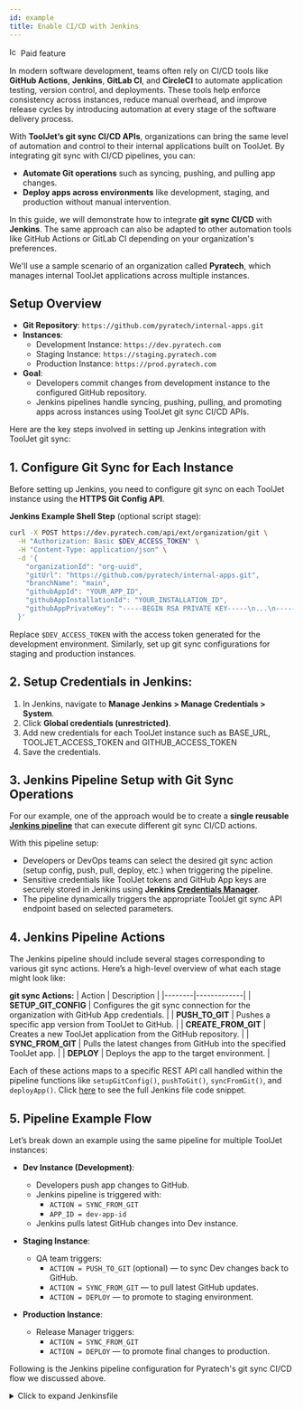 ```yaml
---
id: example
title: Enable CI/CD with Jenkins
---
```


<div className="badge badge--primary heading-badge">   
  <img 
    src="/img/badge-icons/premium.svg" 
    alt="Icon" 
    width="16" 
    height="16" 
  />
 <span>Paid feature</span>
</div>

In modern software development, teams often rely on CI/CD tools like **GitHub Actions**, **Jenkins**, **GitLab CI**, and **CircleCI** to automate application testing, version control, and deployments. These tools help enforce consistency across instances, reduce manual overhead, and improve release cycles by introducing automation at every stage of the software delivery process.

With **ToolJet’s git sync CI/CD APIs**, organizations can bring the same level of automation and control to their internal applications built on ToolJet. By integrating git sync with CI/CD pipelines, you can:
- **Automate Git operations** such as syncing, pushing, and pulling app changes.
- **Deploy apps across environments** like development, staging, and production without manual intervention.

In this guide, we will demonstrate how to integrate **git sync CI/CD** with **Jenkins**. The same approach can also be adapted to other automation tools like GitHub Actions or GitLab CI depending on your organization's preferences.

We'll use a sample scenario of an organization called **Pyratech**, which manages internal ToolJet applications across multiple instances.

## Setup Overview
- **Git Repository**: `https://github.com/pyratech/internal-apps.git`
- **Instances**:
  - Development Instance: `https://dev.pyratech.com`
  - Staging Instance: `https://staging.pyratech.com`
  - Production Instance: `https://prod.pyratech.com`
- **Goal**:
  - Developers commit changes from development instance to the configured GitHub repository.
  - Jenkins pipelines handle syncing, pushing, pulling, and promoting apps across instances using ToolJet git sync CI/CD APIs.


Here are the key steps involved in setting up Jenkins integration with ToolJet git sync:

## 1. Configure Git Sync for Each Instance

Before setting up Jenkins, you need to configure git sync on each ToolJet instance using the **HTTPS Git Config API**.

**Jenkins Example Shell Step** (optional script stage):
```bash
curl -X POST https://dev.pyratech.com/api/ext/organization/git \
  -H "Authorization: Basic $DEV_ACCESS_TOKEN" \
  -H "Content-Type: application/json" \
  -d '{
    "organizationId": "org-uuid",
    "gitUrl": "https://github.com/pyratech/internal-apps.git",
    "branchName": "main",
    "githubAppId": "YOUR_APP_ID",
    "githubAppInstallationId": "YOUR_INSTALLATION_ID",
    "githubAppPrivateKey": "-----BEGIN RSA PRIVATE KEY-----\n...\n-----END RSA PRIVATE KEY-----"
  }'
```
Replace `$DEV_ACCESS_TOKEN` with the access token generated for the development environment. Similarly, set up git sync configurations for staging and production instances.


## 2. Setup Credentials in Jenkins:
1. In Jenkins, navigate to **Manage Jenkins > Manage Credentials > System**.
2. Click **Global credentials (unrestricted)**.
3. Add new credentials for each ToolJet instance such as BASE_URL, TOOLJET_ACCESS_TOKEN and GITHUB_ACCESS_TOKEN
4. Save the credentials.

## 3. Jenkins Pipeline Setup with Git Sync Operations

For our example, one of the approach would be to create a **single reusable [Jenkins pipeline](https://www.jenkins.io/doc/book/pipeline/)** that can execute different git sync CI/CD actions.

With this pipeline setup:
- Developers or DevOps teams can select the desired git sync action (setup config, push, pull, deploy, etc.) when triggering the pipeline.
- Sensitive credentials like ToolJet tokens and GitHub App keys are securely stored in Jenkins using **Jenkins [Credentials Manager](https://www.jenkins.io/doc/book/security/credentials/)**.
- The pipeline dynamically triggers the appropriate ToolJet git sync API endpoint based on selected parameters.

## 4. Jenkins Pipeline Actions

The Jenkins pipeline should include several stages corresponding to various git sync actions. Here’s a high-level overview of what each stage might look like:

**git sync Actions:**
| Action | Description |
|--------|-------------|
| **SETUP_GIT_CONFIG** | Configures the git sync connection for the organization with GitHub App credentials. |
| **PUSH_TO_GIT** | Pushes a specific app version from ToolJet to GitHub. |
| **CREATE_FROM_GIT** | Creates a new ToolJet application from the GitHub repository. |
| **SYNC_FROM_GIT** | Pulls the latest changes from GitHub into the specified ToolJet app. |
| **DEPLOY** | Deploys the app to the target environment. |

Each of these actions maps to a specific REST API call handled within the pipeline functions like `setupGitConfig()`, `pushToGit()`, `syncFromGit()`, and `deployApp()`. Click [here](/docs/development-lifecycle/CI/CD/example#jenkins-pipeline-for-tooljet-git-sync) to see the full Jenkins file code snippet.

## 5. Pipeline Example Flow 

Let’s break down an example using the same pipeline for multiple ToolJet instances:

- **Dev Instance (Development)**:
    - Developers push app changes to GitHub.
    - Jenkins pipeline is triggered with:
      - `ACTION = SYNC_FROM_GIT`
      - `APP_ID = dev-app-id`
    - Jenkins pulls latest GitHub changes into Dev instance.

- **Staging Instance**:
    - QA team triggers:
      - `ACTION = PUSH_TO_GIT` (optional) — to sync Dev changes back to GitHub.
      - `ACTION = SYNC_FROM_GIT` — to pull latest GitHub updates.
      - `ACTION = DEPLOY` — to promote to staging environment.

- **Production Instance**:
    - Release Manager triggers:
      - `ACTION = SYNC_FROM_GIT`
      - `ACTION = DEPLOY` — to promote final changes to production.

Following is the Jenkins pipeline configuration for Pyratech's git sync CI/CD flow we discussed above.

<details id="tj-dropdown">
<summary>Click to expand Jenkinsfile</summary>
```
pipeline {
    agent any

    environment {
        TOOLJET_BASE_URL = credentials('TOOLJET_BASE_URL') // Example: https://dev.pyratech.com
        TOOLJET_ACCESS_TOKEN = credentials('TOOLJET_ACCESS_TOKEN')
    }

    parameters {
        choice(
            name: 'ACTION',
            choices: [
                'SETUP_GIT_CONFIG',
                'PUSH_TO_GIT',
                'CREATE_FROM_GIT',
                'SYNC_FROM_GIT',
                'DEPLOY'
            ],
            description: 'Select the Git sync action to perform'
        )

        string(name: 'APP_ID', defaultValue: '', description: 'App ID (required for PUSH_TO_GIT, SYNC_FROM_GIT, DEPLOY)')
        string(name: 'VERSION_ID', defaultValue: '', description: 'Version ID (required for PUSH_TO_GIT)')
        string(name: 'COMMIT_MESSAGE', defaultValue: 'Automated commit from Jenkins', description: 'Commit message for PUSH_TO_GIT')
        string(name: 'ORG_ID', defaultValue: '', description: 'Organization ID (required for SETUP_GIT_CONFIG, CREATE_FROM_GIT)')
        string(name: 'GIT_URL', defaultValue: '', description: 'Git HTTPS URL (required for SETUP_GIT_CONFIG)')
        string(name: 'BRANCH_NAME', defaultValue: 'main', description: 'Git branch name (required for SETUP_GIT_CONFIG)')
        string(name: 'GITHUB_APP_ID', defaultValue: '', description: 'GitHub App ID (required for SETUP_GIT_CONFIG)')
        string(name: 'GITHUB_APP_INSTALLATION_ID', defaultValue: '', description: 'GitHub App Installation ID (required for SETUP_GIT_CONFIG)')
        text(name: 'GITHUB_APP_PRIVATE_KEY', defaultValue: '', description: 'GitHub App Private Key PEM (required for SETUP_GIT_CONFIG)')
    }

    stages {
        stage('Perform git sync Action') {
            steps {
                script {
                    switch (params.ACTION) {
                        case 'SETUP_GIT_CONFIG':
                            validate(params.ORG_ID, 'ORG_ID')
                            validate(params.GIT_URL, 'GIT_URL')
                            validate(params.BRANCH_NAME, 'BRANCH_NAME')
                            validate(params.GITHUB_APP_ID, 'GITHUB_APP_ID')
                            validate(params.GITHUB_APP_INSTALLATION_ID, 'GITHUB_APP_INSTALLATION_ID')
                            validate(params.GITHUB_APP_PRIVATE_KEY, 'GITHUB_APP_PRIVATE_KEY')
                            setupGitConfig()
                            break
                        case 'PUSH_TO_GIT':
                            validate(params.APP_ID, 'APP_ID')
                            validate(params.VERSION_ID, 'VERSION_ID')
                            pushToGit(params.APP_ID, params.VERSION_ID, params.COMMIT_MESSAGE)
                            break
                        case 'CREATE_FROM_GIT':
                            validate(params.APP_ID, 'APP_ID')
                            validate(params.ORG_ID, 'ORG_ID')
                            createFromGit(params.APP_ID, params.ORG_ID)
                            break
                        case 'SYNC_FROM_GIT':
                            validate(params.APP_ID, 'APP_ID')
                            syncFromGit(params.APP_ID)
                            break
                        case 'DEPLOY':
                            validate(params.APP_ID, 'APP_ID')
                            deployApp(params.APP_ID)
                            break
                        default:
                            error "Invalid ACTION selected: ${params.ACTION}"
                    }
                }
            }
        }
    }

    post {
        success {
            echo "✅ git sync action '${params.ACTION}' completed successfully."
        }
        failure {
            echo "❌ git sync action '${params.ACTION}' failed. Please check logs."
        }
    }
}

def validate(value, name) {
    if (!value?.trim()) {
        error "Missing required parameter: ${name}"
    }
}

def setupGitConfig() {
    def privateKeyFormatted = params.GITHUB_APP_PRIVATE_KEY.replace('\\n', '\n')
    def payload = [
        organizationId: params.ORG_ID,
        gitUrl: params.GIT_URL,
        branchName: params.BRANCH_NAME,
        githubAppId: params.GITHUB_APP_ID,
        githubAppInstallationId: params.GITHUB_APP_INSTALLATION_ID,
        githubAppPrivateKey: privateKeyFormatted
    ]
    def response = httpRequest(
        httpMode: 'POST',
        url: "${env.TOOLJET_BASE_URL}/api/ext/organization/git",
        contentType: 'APPLICATION_JSON',
        customHeaders: [[name: 'Authorization', value: "Basic ${env.TOOLJET_ACCESS_TOKEN}"]],
        requestBody: groovy.json.JsonOutput.toJson(payload)
    )
    if (response.status != 201) {
        error "Failed to set up Git config. Status: ${response.status}. Response: ${response.content}"
    }
}

def pushToGit(appId, versionId, commitMsg) {
    def payload = [commitMessage: commitMsg]
    def response = httpRequest(
        httpMode: 'POST',
        url: "${env.TOOLJET_BASE_URL}/api/ext/apps/${appId}/versions/${versionId}/git-sync/push",
        contentType: 'APPLICATION_JSON',
        customHeaders: [[name: 'Authorization', value: "Basic ${env.TOOLJET_ACCESS_TOKEN}"]],
        requestBody: groovy.json.JsonOutput.toJson(payload)
    )
    if (response.status != 200) {
        error "Failed to push to Git. Status: ${response.status}. Response: ${response.content}"
    }
}

def createFromGit(appId, orgId) {
    def payload = [
        gitAppId: appId,
        gitVersionId: params.BRANCH_NAME,
        organizationId: orgId
    ]
    def response = httpRequest(
        httpMode: 'POST',
        url: "${env.TOOLJET_BASE_URL}/api/ext/apps?createMode=git",
        contentType: 'APPLICATION_JSON',
        customHeaders: [[name: 'Authorization', value: "Basic ${env.TOOLJET_ACCESS_TOKEN}"]],
        requestBody: groovy.json.JsonOutput.toJson(payload)
    )
    if (response.status != 201) {
        error "Failed to create app from Git. Status: ${response.status}. Response: ${response.content}"
    }
}

def syncFromGit(appId) {
    def response = httpRequest(
        httpMode: 'PUT',
        url: "${env.TOOLJET_BASE_URL}/api/ext/apps/${appId}?createMode=git",
        contentType: 'APPLICATION_JSON',
        customHeaders: [[name: 'Authorization', value: "Basic ${env.TOOLJET_ACCESS_TOKEN}"]]
    )
    if (response.status != 200) {
        error "Failed to sync from Git. Status: ${response.status}. Response: ${response.content}"
    }
}

def deployApp(appId) {
    def response = httpRequest(
        httpMode: 'POST',
        url: "${env.TOOLJET_BASE_URL}/api/ext/apps/${appId}/promote",
        contentType: 'APPLICATION_JSON',
        customHeaders: [[name: 'Authorization', value: "Basic ${env.TOOLJET_ACCESS_TOKEN}"]]
    )
    if (response.status != 200) {
        error "Failed to deploy app. Status: ${response.status}. Response: ${response.content}"
    }
}
```
</details>
